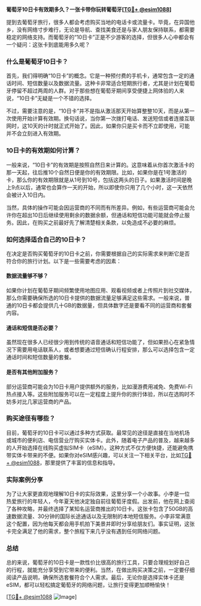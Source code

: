 **葡萄牙10日卡有效期多久？一张卡带你玩转葡萄牙[[TG💪+ @esim1088](https://t.me/s/esim1088)]**

提到去葡萄牙旅行，很多人都会考虑购买当地的电话卡或流量卡。毕竟，在异国他乡，没有网络寸步难行，无论是导航、查找美食还是与家人朋友保持联系，都需要稳定的网络支持。而葡萄牙的“10日卡”正是不少游客的选择，但很多人心中都会有一个疑问：这张卡到底能用多久呢？

### 什么是葡萄牙10日卡？

首先，我们得明确“10日卡”的概念。它是一种预付费的手机卡，通常包含一定的通话时间、短信数量以及数据流量。这种卡非常适合短期旅行者，尤其是计划在葡萄牙停留不超过两周的人群。对于那些想在葡萄牙期间享受便捷上网体验的人来说，“10日卡”无疑是一个不错的选择。

不过，需要注意的是，“10日卡”并不是指从激活那天开始算整整10天，而是从第一次使用开始计算有效期。换句话说，当你第一次拨打电话、发送短信或者连接互联网时，这10天的计时就正式开始了。因此，如果你只是买卡而不立即使用，可能并不会立刻进入有效期。

### 10日卡的有效期如何计算？

一般来说，“10日卡”的有效期是按照自然日来计算的。这意味着从你首次激活卡的那一天起，往后推10个自然日便是你的有效期限。比如，如果你是在1号激活的卡，那么你的有效期限就是从1号到10号，包括这两头的日子。如果激活时间是晚上9点以后，通常也会算作一天的开始，所以即使你只用了几个小时，这一天依然会被计入10日内。

当然，具体的操作可能会因运营商的不同而有所差异。例如，有些运营商可能会允许你在超出10日后继续使用剩余的数据余额，但通话和短信功能可能就会停止服务。因此，在购买之前最好先了解清楚相关条款，以免造成不必要的麻烦。

### 如何选择适合自己的10日卡？

在决定是否购买葡萄牙的10日卡之前，你需要根据自己的实际需求来判断它是否符合你的旅行计划。以下是一些需要考虑的因素：

#### 数据流量够不够？
如果你计划在葡萄牙期间频繁使用地图应用、观看视频或者上传照片到社交媒体，那么你需要确保所选的10日卡提供的数据流量足够满足这些需求。一般来说，普通的10日卡都会提供几十GB的数据量，但具体数字还是要看不同的运营商和套餐内容。

#### 通话和短信是否必要？
虽然现在很多人已经很少用到传统的语音通话和短信功能了，但如果担心在紧急情况下需要用电话联系人，或者想要通过短信确认行程安排，那么可以选择包含一定通话时间和短信数量的套餐。

#### 是否有其他附加服务？
部分运营商可能会为10日卡用户提供额外的服务，比如漫游费用减免、免费Wi-Fi热点接入等。这些附加服务可以在一定程度上提升你的旅行体验，所以在选购时不妨多对比几家运营商的产品。

### 购买途径有哪些？

目前，葡萄牙的10日卡可以通过多种方式获取。最常见的途径是直接在当地机场或城市的便利店、电信营业厅购买实体卡。此外，随着电子产品的普及，越来越多的人开始选择在线购买虚拟SIM卡（eSIM）。这种方式不仅方便快捷，还能避免携带实体卡带来的不便。如果你对eSIM感兴趣，可以关注一下相关平台，比如[TG💪+ @esim1088](https://t.me/s/esim1088)，那里提供了丰富的信息和指导。

### 实际案例分享

为了让大家更直观地理解10日卡的实际效果，这里分享一个小故事。小李是一位热爱旅行的年轻人，今年夏天他决定独自前往葡萄牙度假。出发前，他在网上查阅了各种攻略，并最终选择了某知名运营商推出的10日卡。这张卡包含了50GB的高速数据流量、30分钟的国际长途通话以及无限制的本地短信服务。小李非常满意这个配置，因为他每天都会用手机拍下美景并即时分享给朋友们。事实证明，这张卡完全满足了他的需求，整个旅程下来几乎没有遇到任何网络问题。

### 总结

总的来说，葡萄牙的10日卡是一款性价比很高的旅行工具，只要合理规划好自己的行程，就能充分享受到它带来的便利。当然，在做出购买决策之前，一定要仔细阅读产品说明，确保所选套餐符合个人需求。最后，无论你是选择实体卡还是eSIM，都可以轻松搞定葡萄牙的网络问题，让旅行变得更加顺畅愉快！

[[TG💪+ @esim1088](https://t.me/s/esim1088) ![Image](https://i.postimg.cc/4NQfJmqS/Snipaste-2025-05-13-00-14-12.png)]